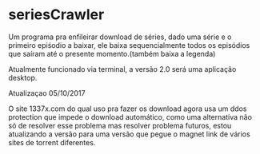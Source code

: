 # seriesCrawler

Um programa pra enfileirar download de séries, dado uma série e o primeiro epiśodio a baixar, ele baixa sequencialmente todos os episódios que saíram até o presente momento.(também baixa a legenda)

Atualmente funcionado via terminal, a versão 2.0 será uma aplicação desktop.

Atualizaçao 05/10/2017

O site 1337x.com do qual uso pra fazer os download agora usa um ddos protection que impede o download automático, como uma alternativa não só de resolver esse problema mas resolver problema futuros, estou atualizando a versão para uma versão que pegue o magnet link de vários sites de torrent diferentes.
